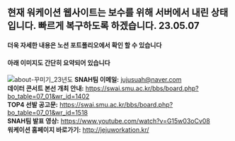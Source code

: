 ## 현재 워케이션 웹사이트는 보수를 위해 서버에서 내린 상태입니다. 빠르게 복구하도록 하겠습니다. 23.05.07
#### 더욱 자세한 내용은 노션 포트폴리오에서 확인 할 수 있습니다
#### 아래 이미지도 간단히 요약되어 있습니다
![about-꾸미기_23년도](https://user-images.githubusercontent.com/101118558/212492420-8d4076e0-6918-4c13-93ff-cbce9c2e3bd9.png)
**SNAH팀 이메일:** jujusuah@naver.com <br>
**데이터 콘서트 본선 개최 안내:** https://swai.smu.ac.kr/bbs/board.php?bo_table=07_01&wr_id=1402 <br>
**TOP4 선발 공고문:** https://swai.smu.ac.kr/bbs/board.php?bo_table=07_01&wr_id=1518 <br>
**SNAH팀 발표 영상:** https://www.youtube.com/watch?v=G15w03oCv08 <br>
**워케이션 홈페이지 바로가기:** http://jejuworkation.kr/




































